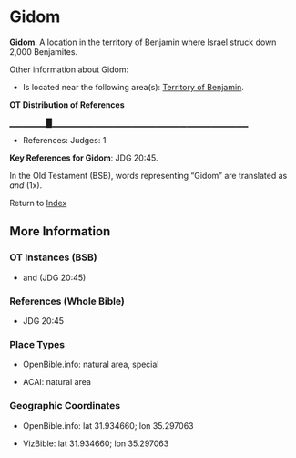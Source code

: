 # Gidom
**Gidom**. 
A location in the territory of Benjamin where Israel struck down 2,000 Benjamites. 




Other information about Gidom:


* Is located near the following area(s): 
[Territory of Benjamin](TerritoryOfBenjamin.md). 


**OT Distribution of References**

▁▁▁▁▁▁█▁▁▁▁▁▁▁▁▁▁▁▁▁▁▁▁▁▁▁▁▁▁▁▁▁▁▁▁▁▁▁▁
* References: Judges: 1



**Key References for Gidom**: 
JDG 20:45. 


In the Old Testament (BSB), words representing “Gidom” are translated as 
*and* (1x). 




Return to [Index](00-Index.md)

## More Information

### OT Instances (BSB)

* and (JDG 20:45)



### References (Whole Bible)

* JDG 20:45


### Place Types

* OpenBible.info: natural area, special

* ACAI: natural area



### Geographic Coordinates

* OpenBible.info: lat 31.934660; lon 35.297063

* VizBible: lat 31.934660; lon 35.297063





